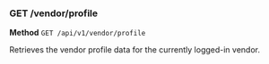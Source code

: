 ### GET /vendor/profile ###

**Method** `GET /api/v1/vendor/profile`

Retrieves the vendor profile data for the currently logged-in vendor.
